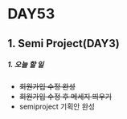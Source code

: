 # DAY53

## 1. Semi Project(DAY3)

##### 1. 오늘 할 일
* ~~회원가입 수정 완성~~
* ~~회원가입 수정 후 메세지 띄우기~~
* semiproject 기획안 완성
